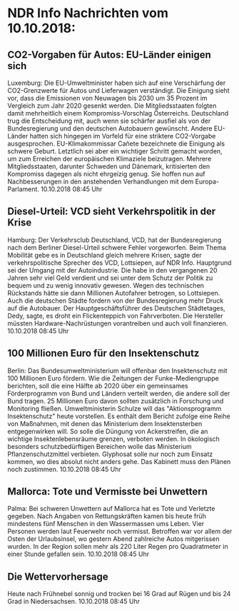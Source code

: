 # NDR Info Nachrichten vom 10.10.2018:


## CO2-Vorgaben für Autos: EU-Länder einigen sich
Luxemburg: Die EU-Umweltminister haben sich auf eine Verschärfung der CO2-Grenzwerte für Autos und Lieferwagen verständigt. Die Einigung sieht vor, dass die Emissionen von Neuwagen bis 2030 um 35 Prozent im Vergleich zum Jahr 2020 gesenkt werden. Die Mitgliedsstaaten folgten damit mehrheitlich einem Kompromiss-Vorschlag Österreichs. Deutschland trug die Entscheidung mit, auch wenn sie schärfer ausfiel als von der Bundesregierung und den deutschen Autobauern gewünscht. Andere EU-Länder hatten sich hingegen im Vorfeld für eine striktere CO2-Vorgabe ausgesprochen. EU-Klimakommissar Cañete bezeichnete die Einigung als schwere Geburt. Letztlich sei aber ein wichtiger Schritt gemacht worden, um zum Erreichen der europäischen Klimaziele beizutragen. Mehrere Mitgliedsstaaten, darunter Schweden und Dänemark, kritisierten den Kompromiss dagegen als nicht ehrgeizig genug. Sie hoffen nun auf Nachbesserungen in den anstehenden Verhandlungen mit dem Europa-Parlament. 10.10.2018 08:45 Uhr 

## Diesel-Urteil: VCD sieht Verkehrspolitik in der Krise
Hamburg: Der Verkehrsclub Deutschland, VCD, hat der Bundesregierung nach dem Berliner Diesel-Urteil schwere Fehler vorgeworfen. Beim Thema Mobilität gebe es in Deutschland gleich mehrere Krisen, sagte der verkehrspolitische Sprecher des VCD, Lottsiepen, auf NDR Info. Hauptgrund sei der Umgang mit der Autoindustrie. Die habe in den vergangenen 20 Jahren sehr viel Geld verdient und sei unter dem Schutz der Politik zu bequem und zu wenig innovativ gewesen. Wegen des technischen Rückstands hätte sie dann Millionen Autofahrer betrogen, so Lottsiepen. Auch die deutschen Städte fordern von der Bundesregierung mehr Druck auf die Autobauer. Der Hauptgeschäftsführer des Deutschen Städtetages, Dedy, sagte, es droht ein Flickenteppich von Fahrverboten. Die Hersteller müssten Hardware-Nachrüstungen vorantreiben und auch voll finanzieren. 10.10.2018 08:45 Uhr 

## 100 Millionen Euro für den Insektenschutz
Berlin: Das Bundesumweltministerium will offenbar den Insektenschutz mit 100 Millionen Euro fördern. Wie die Zeitungen der Funke-Mediengruppe berichten, soll die eine Hälfte ab 2020 über ein gemeinsames Förderprogramm von Bund und Ländern verteilt werden, die andere soll der Bund tragen. 25 Millionen Euro davon sollten zusätzlich in Forschung und Monitoring fließen. Umweltministerin Schulze will das "Aktionsprogramm Insektenschutz" heute vorstellen. Es enthält dem Bericht zufolge eine Reihe von Maßnahmen, mit denen das Ministerium dem Insektensterben entgegenwirken will. So solle die Düngung von Ackerstreifen, die an wichtige Insektenlebensräume grenzen, verboten werden. In ökologisch besonders schutzbedürftigen Bereichen wolle das Ministerium Pflanzenschutzmittel verbieten. Glyphosat solle nur noch zum Einsatz kommen, wo dies absolut nicht anders gehe. Das Kabinett muss den Plänen noch zustimmen. 10.10.2018 08:45 Uhr 

## Mallorca: Tote und Vermisste bei Unwettern
Palma: Bei schweren Unwettern auf Mallorca hat es Tote und Verletzte gegeben. Nach Angaben von Rettungskräften kamen bis heute früh mindestens fünf Menschen in den Wassermassen ums Leben. Vier Personen werden laut Feuerwehr noch vermisst. Betroffen war vor allem der Osten der Urlaubsinsel, wo gestern Abend zahlreiche Autos mitgerissen wurden. In der Region sollen mehr als 220 Liter Regen pro Quadratmeter in einer Stunde gefallen sein. 10.10.2018 08:45 Uhr 

## Die Wettervorhersage
Heute nach Frühnebel sonnig und trocken bei 16 Grad auf Rügen und bis 24 Grad in Niedersachsen. 10.10.2018 08:45 Uhr 
